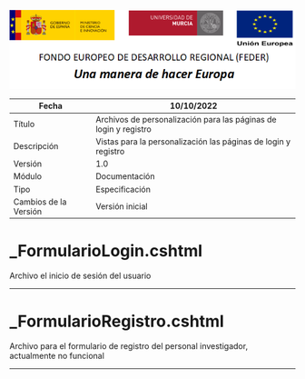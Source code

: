 ![](../../../../Docs/media/CabeceraDocumentosMD.png)

| Fecha         | 10/10/2022                                                   |
| ------------- | ------------------------------------------------------------ |
|Título|Archivos de personalización para las páginas de login y registro|
|Descripción|Vistas para la personalización las páginas de login y registro|
|Versión|1.0|
|Módulo|Documentación|
|Tipo|Especificación|
|Cambios de la Versión|Versión inicial|


# _FormularioLogin.cshtml
Archivo el inicio de sesión del usuario

---
# _FormularioRegistro.cshtml
Archivo para el formulario de registro del personal investigador, actualmente no funcional

---